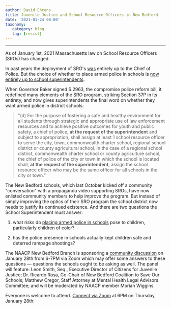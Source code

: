 ```yaml
---
author: David Ehrens
title: Juvenile Justice and School Resource Officers in New Bedford
date: '2021-01-24 08:00'
taxonomy:
   category: blog
   tag: [resist]
---
```

---
As of January 1st, 2021 Massachusetts law on School Resource Officers (SROs) has changed.

In past years the deployment of SRO's [was](https://malegislature.gov/Laws/GeneralLaws/PartI/TitleXII/Chapter71/Section37P) entirely up to the Chief of Police. But the choice of whether to place armed police in schools is [now entirely up to school superintendents](https://malegislature.gov/Bills/191/S2963).

When Governor Baker signed S.2963, the compromise police reform bill, it redefined many elements of the SRO program, striking Section 37P in its entirety, and now gives superintendents the final word on whether they want armed police in district schools:

> "(d) For the purpose of fostering a safe and healthy environment for all students through strategic and appropriate use of law enforcement resources and to achieve positive outcomes for youth and public safety, a chief of police, **at the request of the superintendent** and subject to appropriation, shall assign at least 1 school resource officer to serve the city, town, commonwealth charter school, regional school district or county agricultural school. In the case of a regional school district, commonwealth charter school or county agriculture school, the chief of police of the city or town in which the school is located shall, **at the request of the superintendent**, assign the school resource officer who may be the same officer for all schools in the city or town."

The New Bedford schools, which last October kicked off a community "conversation" with a propaganda video supporting SROs, have now enlisted community members to help improve the program. But instead of simply improving the optics of their SRO program the school district now needs to justify its continued existence. And there are two questions the School Superintendent must answer:

1.  what risks do [placing armed police in schools](https://www.cbsnews.com/news/video-shows-students-violent-arrest-at-high-school/) pose to children, particularly children of color?

2.  has the police presence in schools actually kept children safe and deterred rampage shootings?

The NAACP New Bedford Branch is sponsoring a [community discussion](https://naacpnewbedford.org/2021/01/sro-12821/) on January 28th from 6-7PM via Zoom which may offer some answers to these questions — questions the schools ought to be asking as well. The panel will feature: Leon Smith, Seq., Executive Director of Citizens for Juvenile Justice; Dr. Ricardo Rosa, Co-Chair of New Bedford Coalition to Save Our Schools; Matthew Cregor, Staff Attorney at Mental Health Legal Advisors Committee; and will be moderated by NAACP member Moriah Wiggins.

Everyone is welcome to attend. [Connect via Zoom](https://umassd.zoom.us/j/91641502300?pwd=ZVNLQllkSjJmMlI1aTJHS0w0UHpnUT09) at 6PM on Thursday, January 28th:

